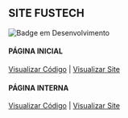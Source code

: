## SITE FUSTECH
![Badge em Desenvolvimento](http://img.shields.io/static/v1?label=STATUS&message=FINALIZADO&color=GREEN&style=for-the-badge)

#### PÁGINA INICIAL

<a href="https://github.com/wagnerlimanet/atividadegit/blob/main/index.html" target="_blank">Visualizar Código</a> | <a href="https://wagnerlimanet.github.io/atividadegit/" target="_blank">Visualizar Site</a>

#### PÁGINA INTERNA
<a href="https://github.com/wagnerlimanet/atividadegit/blob/main/o-projeto.html" target="_blank">Visualizar Código</a> | <a href="https://wagnerlimanet.github.io/atividadegit/o-projeto.html" target="_blank">Visualizar Site</a>
